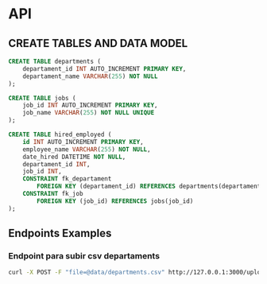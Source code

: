 # API
## CREATE TABLES AND DATA MODEL

```sql
CREATE TABLE departments (
    departament_id INT AUTO_INCREMENT PRIMARY KEY,
    departament_name VARCHAR(255) NOT NULL
);
```

```sql
CREATE TABLE jobs (
    job_id INT AUTO_INCREMENT PRIMARY KEY,
    job_name VARCHAR(255) NOT NULL UNIQUE
);
```


```sql
CREATE TABLE hired_employed (
    id INT AUTO_INCREMENT PRIMARY KEY,
    employee_name VARCHAR(255) NOT NULL,
    date_hired DATETIME NOT NULL,
    departament_id INT,
    job_id INT,
    CONSTRAINT fk_departament
        FOREIGN KEY (departament_id) REFERENCES departments(departament_id),
    CONSTRAINT fk_job
        FOREIGN KEY (job_id) REFERENCES jobs(job_id)
);
```

## Endpoints Examples

### Endpoint para subir csv departaments
```bash
curl -X POST -F "file=@data/departments.csv" http://127.0.0.1:3000/uploadCSV
```